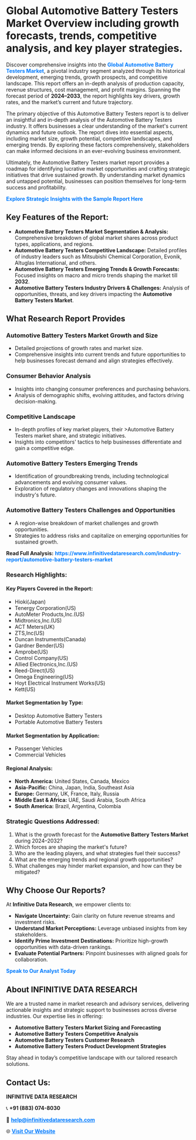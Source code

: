 <h1>Global Automotive Battery Testers Market Overview including growth forecasts, trends, competitive analysis, and key player strategies.</h1>
<p>
Discover comprehensive insights into the 
<a href="https://www.infinitivedataresearch.com/industry-report/automotive-battery-testers-market" rel="dofollow" style="color: #007BFF; text-decoration: none;"><strong>Global Automotive Battery Testers Market</strong></a>, a pivotal industry segment analyzed through its historical development, emerging trends, growth prospects, and competitive landscape. This report offers an in-depth analysis of production capacity, revenue structures, cost management, and profit margins. Spanning the forecast period of <strong>2024–2033</strong>, the report highlights key drivers, growth rates, and the market’s current and future trajectory.
</p>
<p>
The primary objective of this Automotive Battery Testers report is to deliver an insightful and in-depth analysis of the Automotive Battery Testers industry. It offers businesses a clear understanding of the market's current dynamics and future outlook. The report dives into essential aspects, including market size, growth potential, competitive landscapes, and emerging trends. By exploring these factors comprehensively, stakeholders can make informed decisions in an ever-evolving business environment.
</p>
<p>
Ultimately, the Automotive Battery Testers market report provides a roadmap for identifying lucrative market opportunities and crafting strategic initiatives that drive sustained growth. By understanding market dynamics and untapped potential, businesses can position themselves for long-term success and profitability.
</p>
<p>
<a href="https://www.infinitivedataresearch.com/request-sample/reportId=106879" style="color: #007BFF; text-decoration: none;"><strong>Explore Strategic Insights with the Sample Report Here</strong></a>
</p>

<h2>Key Features of the Report:</h2>
<ul>
<li><strong>Automotive Battery Testers Market Segmentation & Analysis:</strong> Comprehensive breakdown of global market shares across product types, applications, and regions.</li>
<li><strong>Automotive Battery Testers Competitive Landscape:</strong> Detailed profiles of industry leaders such as Mitsubishi Chemical Corporation, Evonik, Altuglas International, and others.</li>
<li><strong>Automotive Battery Testers Emerging Trends & Growth Forecasts:</strong> Focused insights on macro and micro trends shaping the market till <strong>2032</strong>.</li>
<li><strong>Automotive Battery Testers Industry Drivers & Challenges:</strong> Analysis of opportunities, threats, and key drivers impacting the <strong>Automotive Battery Testers Market</strong>.</li>
</ul>

<h2>What Research Report Provides</h2>
<h3>Automotive Battery Testers Market Growth and Size</h3>
<ul>
<li>Detailed projections of growth rates and market size.</li>
<li>Comprehensive insights into current trends and future opportunities to help businesses forecast demand and align strategies effectively.</li>
</ul>

<h3>Consumer Behavior Analysis</h3>
<ul>
<li>Insights into changing consumer preferences and purchasing behaviors.</li>
<li>Analysis of demographic shifts, evolving attitudes, and factors driving decision-making.</li>
</ul>

<h3>Competitive Landscape</h3>
<ul>
<li>In-depth profiles of key market players, their >Automotive Battery Testers market share, and strategic initiatives.</li>
<li>Insights into competitors' tactics to help businesses differentiate and gain a competitive edge.</li>
</ul>

<h3>Automotive Battery Testers Emerging Trends</h3>
<ul>
<li>Identification of groundbreaking trends, including technological advancements and evolving consumer values.</li>
<li>Exploration of regulatory changes and innovations shaping the industry's future.</li>
</ul>

<h3>Automotive Battery Testers Challenges and Opportunities</h3>
<ul>
<li>A region-wise breakdown of market challenges and growth opportunities.</li>
<li>Strategies to address risks and capitalize on emerging opportunities for sustained growth.</li>
</ul>
<p><strong>Read Full Analysis:</strong> <a href="https://www.infinitivedataresearch.com/industry-report/automotive-battery-testers-market" rel="dofollow" style="color: #007BFF; text-decoration: none;"><strong>https://www.infinitivedataresearch.com/industry-report/automotive-battery-testers-market</strong></a></p>
<h3>Research Highlights:</h3>
<h4>Key Players Covered in the Report:</h4>
<ul><li>Hioki(Japan)</li><li>Tenergy Corporation(US)</li><li>AutoMeter Products,Inc.(US)</li><li>Midtronics,Inc.(US)</li><li>ACT Meters(UK)</li><li>ZTS,Inc(US)</li><li>Duncan Instruments(Canada)</li><li>Gardner Bender(US)</li><li>Amprobe(US)</li><li>Control Company(US)</li><li>Allied Electronics,Inc.(US)</li><li>Reed-Direct(US)</li><li>Omega Engineering(US)</li><li>Hoyt Electrical Instrument Works(US)</li><li>Kett(US)</li></ul>
<h4>Market Segmentation by Type:</h4>
<ul><li>Desktop Automotive Battery Testers</li><li>Portable Automotive Battery Testers</li></ul>
<h4>Market Segmentation by Application:</h4>
<ul><li>Passenger Vehicles</li><li>Commercial Vehicles</li></ul>

<h4>Regional Analysis:</h4>
<ul>
<li><strong>North America:</strong> United States, Canada, Mexico</li>
<li><strong>Asia-Pacific:</strong> China, Japan, India, Southeast Asia</li>
<li><strong>Europe:</strong> Germany, UK, France, Italy, Russia</li>
<li><strong>Middle East & Africa:</strong> UAE, Saudi Arabia, South Africa</li>
<li><strong>South America:</strong> Brazil, Argentina, Colombia</li>
</ul>

<h3>Strategic Questions Addressed:</h3>
<ol>
<li>What is the growth forecast for the <strong>Automotive Battery Testers Market</strong> during 2024–2032?</li>
<li>Which forces are shaping the market's future?</li>
<li>Who are the leading players, and what strategies fuel their success?</li>
<li>What are the emerging trends and regional growth opportunities?</li>
<li>What challenges may hinder market expansion, and how can they be mitigated?</li>
</ol>

<h2>Why Choose Our Reports?</h2>
<p>At <strong>Infinitive Data Research</strong>, we empower clients to:</p>
<ul>
<li><strong>Navigate Uncertainty:</strong> Gain clarity on future revenue streams and investment risks.</li>
<li><strong>Understand Market Perceptions:</strong> Leverage unbiased insights from key stakeholders.</li>
<li><strong>Identify Prime Investment Destinations:</strong> Prioritize high-growth opportunities with data-driven rankings.</li>
<li><strong>Evaluate Potential Partners:</strong> Pinpoint businesses with aligned goals for collaboration.</li>
</ul>
<p><a href="https://www.infinitivedataresearch.com/industry-report/automotive-battery-testers-market" rel="dofollow" style="color: #007BFF; text-decoration: none;"><strong>Speak to Our Analyst Today</strong></a></p>

<h2>About INFINITIVE DATA RESEARCH</h2>
<p>We are a trusted name in market research and advisory services, delivering actionable insights and strategic support to businesses across diverse industries. Our expertise lies in offering:</p>
<ul>
<li><strong>Automotive Battery Testers Market Sizing and Forecasting</strong></li>
<li><strong>Automotive Battery Testers Competitive Analysis</strong></li>
<li><strong>Automotive Battery Testers Customer Research</strong></li>
<li><strong>Automotive Battery Testers Product Development Strategies</strong></li>
</ul>
<p>Stay ahead in today’s competitive landscape with our tailored research solutions.</p>

<h2>Contact Us:</h2>
<p><strong>INFINITIVE DATA RESEARCH</strong></p>
<p>📞 <strong>+91 (883) 074-8030</strong></p>
<p>📧 <strong><a href="mailto:help@infinitivedataresearch.com" style="color: #007BFF;">help@infinitivedataresearch.com</a></strong></p>
<p>🌐 <strong><a href="https://www.infinitivedataresearch.com" rel="dofollow" style="color: #007BFF;">Visit Our Website</a></strong></p>
